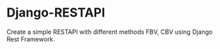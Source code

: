 # Django-RESTAPI
Create a simple RESTAPI with different methods FBV, CBV using Django Rest Framework.
